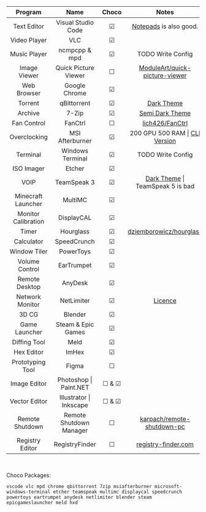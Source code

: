 |Program|Name|Choco|Notes|
|:-:|:-:|:-:|:-:|
| Text Editor | Visual Studio Code| &#9745; | [Notepads](https://github.com/JasonStein/Notepads) is also good.|
| Video Player | VLC | &#9745; | |
| Music Player | ncmpcpp & mpd | &#9745; | TODO Write Config  |
| Image Viewer | Quick Picture Viewer | &#9744; | [ModuleArt/quick-picture-viewer](https://github.com/ModuleArt/quick-picture-viewer/releases)|
| Web Browser | Google Chrome | &#9745; | |
| Torrent | qBittorrent | &#9745; | [Dark Theme](https://github.com/jagannatharjun/qbt-theme)|
| Archive  | 7-Zip | &#9745; | [Semi Dark Theme](https://github.com/renfenghuan/7zipDarkmode)|
| Fan Control | FanCtrl | &#9744; | [lich426/FanCtrl](https://github.com/lich426/FanCtrl) |
| Overclocking | MSI Afterburner | &#9745; | 200 GPU 500 RAM \| [CLI Version](https://github.com/Demion/nvapioc) |    
| Terminal | Windows Terminal | &#9745; | TODO Write Config |
| ISO Imager | Etcher | &#9745; | |
| VOIP | TeamSpeak 3 | &#9745; | [Dark Theme](https://github.com/randomhost/teamspeak-dark/releases) \| TeamSpeak 5 is bad |
| Minecraft Launcher | MultiMC | &#9745; | |
| Monitor Calibration | DisplayCAL | &#9745; | |
| Timer | Hourglass | &#9745; | [dziemborowicz/hourglass](https://github.com/dziemborowicz/hourglass) |
| Calculator | SpeedCrunch | &#9745; | |
| Window Tiler | PowerToys | &#9745; | |
| Volume Control | EarTrumpet | &#9745; | |
| Remote Desktop | AnyDesk | &#9745; | |
| Network Monitor | NetLimiter | &#9745; | [Licence](https://gist.github.com/LucasBonafe/5039de0ee2e1ccfc176d8608c9a43718) |
| 3D CG | Blender | &#9745; | |
| Game Launcher | Steam & Epic Games | &#9745; | |
| Diffing Tool | Meld | &#9745; | |
| Hex Editor | ImHex | &#9745; |
| Prototyping Tool | Figma | &#9744; | |
| Image Editor | Photoshop \| Paint.NET | &#9744; & &#9745; | |
| Vector Editor | Illustrator \| Inkscape | &#9744; & &#9745; | |
| Remote Shutdown | Remote Shutdown Manager | &#9744; | [karpach/remote-shutdown-pc](https://github.com/karpach/remote-shutdown-pc) |
| Registry Editor | RegistryFinder | &#9744; | [registry-finder.com](https://registry-finder.com/) |
</br>

Choco Packages:

`vscode vlc mpd chrome qbittorrent 7zip msiafterburner microsoft-windows-terminal etcher teamspeak multimc displaycal speedcrunch powertoys eartrumpet anydesk netlimiter blender steam epicgameslauncher meld hxd`
